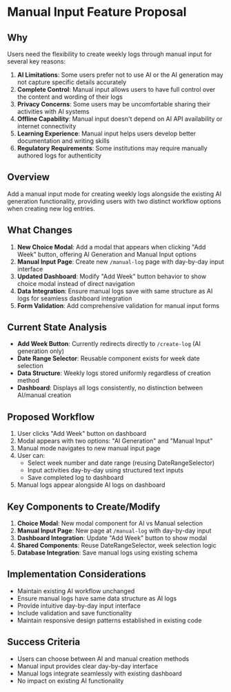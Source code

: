 # Manual Input Feature Proposal

## Why
Users need the flexibility to create weekly logs through manual input for several key reasons:
1. **AI Limitations**: Some users prefer not to use AI or the AI generation may not capture specific details accurately
2. **Complete Control**: Manual input allows users to have full control over the content and wording of their logs
3. **Privacy Concerns**: Some users may be uncomfortable sharing their activities with AI systems
4. **Offline Capability**: Manual input doesn't depend on AI API availability or internet connectivity
5. **Learning Experience**: Manual input helps users develop better documentation and writing skills
6. **Regulatory Requirements**: Some institutions may require manually authored logs for authenticity

## Overview
Add a manual input mode for creating weekly logs alongside the existing AI generation functionality, providing users with two distinct workflow options when creating new log entries.

## What Changes
1. **New Choice Modal**: Add a modal that appears when clicking "Add Week" button, offering AI Generation and Manual Input options
2. **Manual Input Page**: Create new `/manual-log` page with day-by-day input interface
3. **Updated Dashboard**: Modify "Add Week" button behavior to show choice modal instead of direct navigation
4. **Data Integration**: Ensure manual logs save with same structure as AI logs for seamless dashboard integration
5. **Form Validation**: Add comprehensive validation for manual input forms

## Current State Analysis
- **Add Week Button**: Currently redirects directly to `/create-log` (AI generation only)
- **Date Range Selector**: Reusable component exists for week date selection
- **Data Structure**: Weekly logs stored uniformly regardless of creation method
- **Dashboard**: Displays all logs consistently, no distinction between AI/manual creation

## Proposed Workflow
1. User clicks "Add Week" button on dashboard
2. Modal appears with two options: "AI Generation" and "Manual Input"
3. Manual mode navigates to new manual input page
4. User can:
   - Select week number and date range (reusing DateRangeSelector)
   - Input activities day-by-day using structured text inputs
   - Save completed log to dashboard
5. Manual logs appear alongside AI logs on dashboard

## Key Components to Create/Modify
1. **Choice Modal**: New modal component for AI vs Manual selection
2. **Manual Input Page**: New page at `/manual-log` with day-by-day input
3. **Dashboard Integration**: Update "Add Week" button to show modal
4. **Shared Components**: Reuse DateRangeSelector, week selection logic
5. **Database Integration**: Save manual logs using existing schema

## Implementation Considerations
- Maintain existing AI workflow unchanged
- Ensure manual logs have same data structure as AI logs
- Provide intuitive day-by-day input interface
- Include validation and save functionality
- Maintain responsive design patterns established in existing code

## Success Criteria
- Users can choose between AI and manual creation methods
- Manual input provides clear day-by-day interface
- Manual logs integrate seamlessly with existing dashboard
- No impact on existing AI functionality